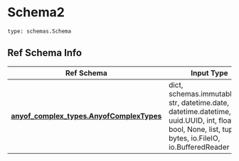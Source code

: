 # Schema2
```
type: schemas.Schema
```

## Ref Schema Info
Ref Schema | Input Type | Output Type
---------- | ---------- | -----------
[**anyof_complex_types.AnyofComplexTypes**](../../../../../../../../components/schema/anyof_complex_types.md) | dict, schemas.immutabledict, str, datetime.date, datetime.datetime, uuid.UUID, int, float, bool, None, list, tuple, bytes, io.FileIO, io.BufferedReader | schemas.immutabledict, str, float, int, bool, None, tuple, bytes, io.FileIO
